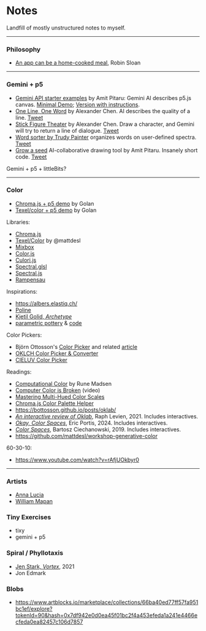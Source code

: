 # Notes

Landfill of mostly unstructured notes to myself.

---

### Philosophy


* [An app can be a home-cooked meal](https://www.robinsloan.com/notes/home-cooked-app/), Robin Sloan

---

### Gemini + p5

* [Gemini API starter examples](https://x.com/pitaru/status/1819797112399511625) by Amit Pitaru: Gemini AI describes p5.js canvas. [Minimal Demo](https://editor.p5js.org/pitaru/sketches/Ixu00bucD); [Version with instructions](https://editor.p5js.org/pitaru/sketches/NSAqfrdJY).
* [One Line, One Word](https://editor.p5js.org/alexanderchen/sketches/UIPy0LXjm) by Alexander Chen. AI describes the quality of a line. [Tweet](https://x.com/alexanderchen/status/1819939988676440241)
* [Stick Figure Theater](https://editor.p5js.org/alexanderchen/sketches/ndd3oqln2) by Alexander Chen.  Draw a character, and Gemini will try to return a line of dialogue. [Tweet](https://x.com/alexanderchen/status/1821011074658828481)
* [Word sorter by Trudy Painter](https://editor.p5js.org/trudypainter/sketches/cSN7DNnWG) organizes words on user-defined spectra. [Tweet](https://x.com/trudypainter/status/1820555477455167900)
* [Grow a seed](https://editor.p5js.org/pitaru/sketches/z7Cq3HEtjo) AI-collaborative drawing tool by Amit Pitaru. Insanely short code. [Tweet](https://x.com/pitaru/status/1821310018198642867)

Gemini + p5 + littleBits? 

---

### Color 

* [Chroma.js + p5 demo](https://editor.p5js.org/golan/sketches/2pkxnwYxF) by Golan
* [Texel/color + p5 demo](https://editor.p5js.org/golan/sketches/Ya1xm67i6) by Golan

Libraries: 

* [Chroma.js](https://www.vis4.net/chromajs/)
* [Texel/Color](https://github.com/texel-org/color) by @mattdesl
* [Mixbox](https://github.com/scrtwpns/mixbox) 
* [Color.js](https://colorjs.io/)
* [Culori.js](https://culorijs.org/)
* [Spectral.glsl](https://github.com/rvanwijnen/spectral.js/tree/main?tab=readme-ov-file#shaders)
* [Spectral.js](https://github.com/rvanwijnen/spectral.js/blob/main/spectral.js)
* [Rampensau](https://meodai.github.io/rampensau/)


Inspirations: 

* https://albers.elastiq.ch/
* [Poline](https://meodai.github.io/poline/)
* [Kjetil Golid, *Archetype*](https://www.artblocks.io/curated/collections/archetype-by-kjetil-golid?tab=Artworks)
* [parametric pottery](https://anatolyzenkov.com/parametric-pottery/preview/22) & [code](https://anatolyzenkov.com/preview/parametric-pottery/js/colors.js)

Color Pickers: 

* Björn Ottosson's [Color Picker](https://bottosson.github.io/misc/colorpicker/) and related [article](https://bottosson.github.io/posts/colorpicker/)
* [OKLCH Color Picker & Converter](https://oklch.com/#77.33,0.141,123.88,100)
* [CIELUV Color Picker](https://www.hsluv.org/)


Readings: 

* [Computational Color](http://printingcode.runemadsen.com/lecture-color/) by Rune Madsen
* [Computer Color is Broken](https://www.youtube.com/watch?v=LKnqECcg6Gw) (video)
* [Mastering Multi-Hued Color Scales](https://www.vis4.net/blog/mastering-multi-hued-color-scales/)
* [Chroma.js Color Palette Helper](https://gka.github.io/palettes/#/9|s|00429d,96ffea,ffffe0|ffffe0,ff005e,93003a|1|1)
* https://bottosson.github.io/posts/oklab/
* [*An interactive review of Oklab*](https://raphlinus.github.io/color/2021/01/18/oklab-critique.html#update-2021-01-29), Raph Levien, 2021. Includes interactives.
* [*Okay, Color Spaces*](https://ericportis.com/posts/2024/okay-color-spaces/), Eric Portis, 2024. Includes interactives.
* [*Color Spaces*](https://ciechanow.ski/color-spaces/), Bartosz Ciechanowski, 2019. Includes interactives.
* https://github.com/mattdesl/workshop-generative-color

60-30-10: 

* https://www.youtube.com/watch?v=rAfjUOkbyr0


---

### Artists

* [Anna Lucia](https://x.com/annaluciacodes)
* [William Mapan](https://x.com/williamapan)


### Tiny Exercises

* tixy
* gemini + p5 


### Spiral / Phyllotaxis

* [Jen Stark, *Vortex*](https://www.artblocks.io/curated/collections/vortex-by-jen-stark), 2021
* Jon Edmark


### Blobs

* https://www.artblocks.io/marketplace/collections/66ba40ed77ff57fa951bc1ef/explore?tokenId=90&hash=0x7df942e0d0ea45f01bc2f4a453efeda1a241e4466ecfeda0ea82457c106d7857





